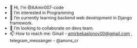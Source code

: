 - 👋 Hi, I’m @AAmir007-code
- 👀 I’m interested in Programming
- 🌱 I’m currently learning backend web development in Django framework.
- 💞️ I’m looking to collaborate on devs team.
- 📫 How to reach me: Gmail - amirbekaslonov00@gmail.com , telegram_messanger - @anons_cr

<!---
AAmir007-code/AAmir007-code is a ✨ special ✨ repository because its `README.md` (this file) appears on your GitHub profile.
You can click the Preview link to take a look at your changes.
--->
